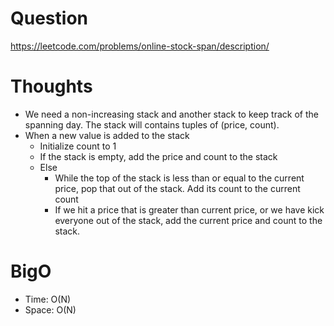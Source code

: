 # Question
https://leetcode.com/problems/online-stock-span/description/

# Thoughts
- We need a non-increasing stack and another stack to keep track of the spanning day. The stack will contains tuples of (price, count).
- When a new value is added to the stack
    - Initialize count to 1
    - If the stack is empty, add the price and count to the stack
    - Else
        - While the top of the stack is less than or equal to the current price, pop that out of the stack. Add its count to the current count
        -  If we hit a price that is greater than current price, or we have kick everyone out of the stack, add the current price and count to the stack.

# BigO
- Time: O(N)
- Space: O(N)